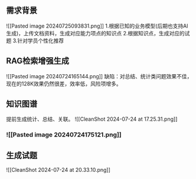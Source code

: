 ## 需求背景
![[Pasted image 20240725093831.png]]
1.根据已知的业务模型(后期也支持AI生成)，上传文档资料，生成对应能力项点的知识点
2.根据知识点，生成对应的试题
3.针对学员个性化推荐
## RAG检索增强生成
![[Pasted image 20240724165144.png]]
缺陷：对总结、统计类问题效果不佳，现在的128K效果仍然很差，效率低，风险项增多。
## 知识图谱
提前生成统计、总结、关联。
![[CleanShot 2024-07-24 at 17.25.31.png]]
### ![[Pasted image 20240724175121.png]]
## 生成试题
![[CleanShot 2024-07-24 at 20.33.10.png]]